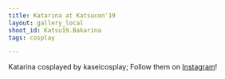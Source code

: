 ```yaml
---
title: Katarina at Katsucon'19
layout: gallery_local
shoot_id: Katsu19.Bakarina
tags: cosplay

---
```


Katarina cosplayed by kaseicosplay; Follow them on [Instagram](https://www.instagram.com/kaseicosplay)!

